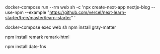 docker-compose run --rm web sh -c 'npx create-next-app nextjs-blog --use-npm --example "https://github.com/vercel/next-learn-starter/tree/master/learn-starter" '

docker-compose exec web sh
npm install gray-matter

npm install remark remark-html

npm install date-fns